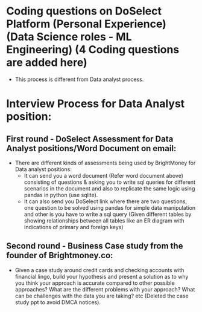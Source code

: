 # Coding questions on DoSelect Platform (Personal Experience) (Data Science roles - ML Engineering) (4 Coding questions are added here)  
+  This process is different from Data analyst process.  
  
# Interview Process for Data Analyst position:  
## First round - DoSelect Assessment for Data Analyst positions/Word Document on email:  
+ There are different kinds of assessments being used by BrightMoney for Data analyst positions:  
  - It can send you a word document (Refer word document above) consisting of questions & asking you to write sql queries for different scenarios in the document and also to replicate the same logic using pandas in python (use sqlite).  
  - It can also send you DoSelect link where there are two questions, one question to be solved using pandas for simple data manipulation and other is you have to write a sql query (Given different tables by showing relationships between all tables like an ER diagram with indications of primary and foreign keys)  
  
## Second round - Business Case study from the founder of Brightmoney.co:  
+ Given a case study around credit cards and checking accounts with financial lingo, build your hypothesis and present a solution as to why you think your approach is accurate compared to other possible approaches? What are the different problems with your approach? What can be challenges with the data you are taking? etc (Deleted the case study ppt to avoid DMCA notices).  
